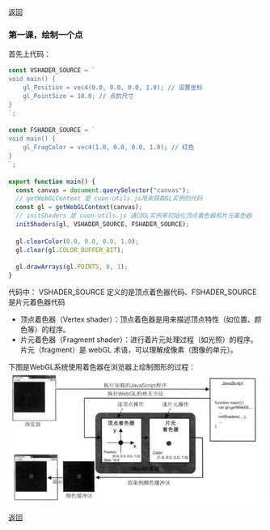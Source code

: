 [返回](./index.md)

### 第一课，绘制一个点

首先上代码：

```javascript
const VSHADER_SOURCE = `
void main() {
    gl_Position = vec4(0.0, 0.0, 0.0, 1.0); // 设置坐标
    gl_PointSize = 10.0; // 点的尺寸
}
`;

const FSHADER_SOURCE = `
void main() {
    gl_FragColor = vec4(1.0, 0.0, 0.0, 1.0); // 红色
}
`;

export function main() {
  const canvas = document.querySelector("canvas");
  // getWebGLContext 是 cuon-utils.js用来获取GL实例的代码
  const gl = getWebGLContext(canvas);
  // initShaders 是 cuon-utils.js 通过GL实例来初始化顶点着色器和片元着色器
  initShaders(gl, VSHADER_SOURCE, FSHADER_SOURCE);

  gl.clearColor(0.0, 0.0, 0.0, 1.0);
  gl.clear(gl.COLOR_BUFFER_BIT);

  gl.drawArrays(gl.POINTS, 0, 1);
}
```

代码中： VSHADER_SOURCE 定义的是顶点着色器代码、FSHADER_SOURCE 是片元着色器代码

- 顶点着色器（Vertex shader）：顶点着色器是用来描述顶点特性（如位置、颜色等）的程序。
- 片元着色器（Fragment shader）：进行着片元处理过程（如光照）的程序。片元（fragment）是 webGL 术语，可以理解成像素（图像的单元）。

下图是WebGL系统使用着色器在浏览器上绘制图形的过程：
![lesson01](./images/lesson01-001.jpg)

[返回](./index.md)
